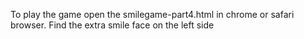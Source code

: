 To play the game open the smilegame-part4.html in chrome or safari browser.
Find the extra smile face on the left side 
